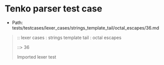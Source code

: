 # Tenko parser test case

- Path: tests/testcases/lexer_cases/strings_template_tail/octal_escapes/36.md

> :: lexer cases : strings template tail : octal escapes
>
> ::> 36
>
> Imported lexer test
>
> <template tail> ZeroToThreeOctalDigit [lookahead @{x2209}@ OctalDigit] (end of string)

## Input

`````js
`${"-->"}\11`
`````

## Output

_Note: the whole output block is auto-generated. Manual changes will be overwritten!_

Below follow outputs in four parsing modes: sloppy mode, strict mode script goal, module goal, web compat mode (always sloppy).

Note that the output parts are auto-generated by the test runner to reflect actual result.

### Sloppy mode

Parsed with script goal and as if the code did not start with strict mode header.

`````
throws: Parser error!
  Template contained an illegal escape, these are only allowed in _tagged_ templates in >=ES2018

start@1:0, error@1:8
╔══╦════════════════
 1 ║ `${"-->"}\11`
   ║         ^^^^^------- error
╚══╩════════════════

`````

### Strict mode

Parsed with script goal but as if it was starting with `"use strict"` at the top.

_Output same as sloppy mode._

### Module goal

Parsed with the module goal.

_Output same as sloppy mode._

### Web compat mode

Parsed in sloppy script mode but with the web compat flag enabled.

_Output same as sloppy mode._
